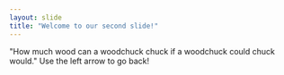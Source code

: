 ```yaml
---
layout: slide
title: "Welcome to our second slide!"
---
```

"How much wood can a woodchuck chuck if a woodchuck could chuck would."
Use the left arrow to go back!
